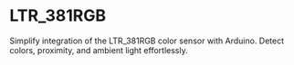 # LTR_381RGB
Simplify integration of the LTR_381RGB color sensor with Arduino. Detect colors, proximity, and ambient light effortlessly.
